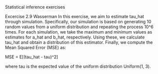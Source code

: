 Statistical inference exercises

Excercise 2.9 Wasserman
In this exercise, we aim to estimate tau_hat through simulation. Specifically, our simulation is based on generating 10 random values from a uniform distribution and repeating the process 10^6 times. For each simulation, we take the maximum and minimum values as estimates for a_hat and b_hat, respectively. Using these, we calculate tau_hat and obtain a distribution of this estimator. Finally, we compute the Mean Squared Error (MSE) as:

MSE = E[(tau_hat - tau)^2]

where tau is the expected value of the uniform distribution Uniform(1, 3).